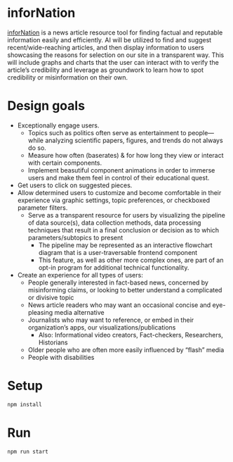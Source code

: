 # inforNation

[inforNation](https://infornation.netlify.app/) is a news article resource tool for finding factual and reputable information easily and efficiently. AI will be utilized to find and suggest recent/wide-reaching articles, and then display information to users showcasing the reasons for selection on our site in a transparent way. This will include graphs and charts that the user can interact with to verify the article’s credibility and leverage as groundwork to learn how to spot credibility or misinformation on their own.

# Design goals

-   Exceptionally engage users.
    -   Topics such as politics often serve as entertainment to people—while analyzing scientific papers, figures, and trends do not always do so.
    -   Measure how often (baserates) & for how long they view or interact with certain components.
    -   Implement beasutiful component animations in order to immerse users and make them feel in control of their educational quest.
-   Get users to click on suggested pieces.
-   Allow determined users to customize and become comfortable in their experience via graphic settings, topic preferences, or checkboxed parameter filters.
    -   Serve as a transparent resource for users by visualizing the pipeline of data source(s), data collection methods, data processing techniques that result in a final conclusion or decision as to which parameters/subtopics to present
        -   The pipeline may be represented as an interactive flowchart diagram that is a user-traversable frontend component
        -   This feature, as well as other more complex ones, are part of an opt-in program for additional technical functionality.
-   Create an experience for all types of users:
    -   People generally interested in fact-based news, concerned by misinforming claims, or looking to better understand a complicated or divisive topic
    -   News article readers who may want an occasional concise and eye-pleasing media alternative
    -   Journalists who may want to reference, or embed in their organization’s apps, our visualizations/publications
        -   Also: Informational video creators, Fact-checkers, Researchers, Historians
    -   Older people who are often more easily influenced by “flash” media
    -   People with disabilities

# Setup

```bash
npm install
```

# Run

```bash
npm run start
```
